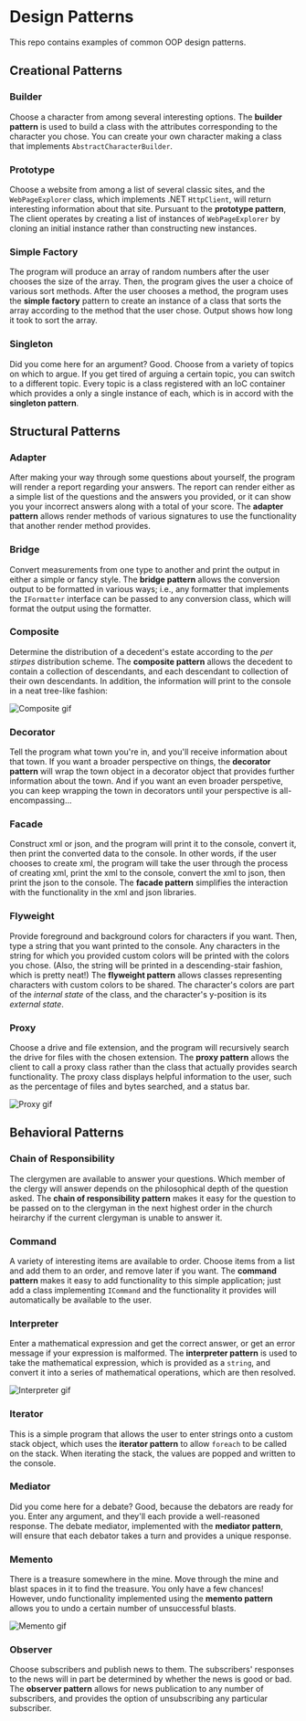 # Design Patterns
This repo contains examples of common OOP design patterns.

## Creational Patterns

### Builder

Choose a character from among several interesting options. The **builder pattern** is used to build a class with the attributes corresponding to the character you chose. You can create your own character making a class that implements `AbstractCharacterBuilder`.

### Prototype

Choose a website from among a list of several classic sites, and the `WebPageExplorer` class, which implements .NET `HttpClient`, will return interesting information about that site. Pursuant to the **prototype pattern**, The client operates by creating a list of instances of `WebPageExplorer` by cloning an initial instance rather than constructing new instances.

### Simple Factory

The program will produce an array of random numbers after the user chooses the size of the array. Then, the program gives the user a choice of various sort methods. After the user chooses a method, the program uses the **simple factory** pattern to create an instance of a class that sorts the array according to the method that the user chose. Output shows how long it took to sort the array.

### Singleton

Did you come here for an argument? Good. Choose from a variety of topics on which to argue. If you get tired of arguing a certain topic, you can switch to a different topic. Every topic is a class registered with an IoC container which provides a only a single instance of each, which is in accord with the **singleton pattern**.

## Structural Patterns

### Adapter

After making your way through some questions about yourself, the program will render a report regarding your answers. The report can render either as a simple list of the questions and the answers you provided, or it can show you your incorrect answers along with a total of your score. The **adapter pattern** allows render methods of various signatures to use the functionality that another render method provides.

### Bridge

Convert measurements from one type to another and print the output in either a simple or fancy style. The **bridge pattern** allows the conversion output to be formatted in various ways; i.e., any formatter that implements the `IFormatter` interface can be passed to any conversion class, which will format the output using the formatter.

### Composite

Determine the distribution of a decedent's estate according to the *per stirpes* distribution scheme. The **composite pattern** allows the decedent to contain a collection of descendants, and each descendant to collection of their own descendants. In addition, the information will print to the console in a neat tree-like fashion:

![Composite gif](/../screenshots/Composite_GIF_1.gif)

### Decorator

Tell the program what town you're in, and you'll receive information about that town. If you want a broader perspective on things, the **decorator pattern** will wrap the town object in a decorator object that provides further information about the town. And if you want an even broader perspetive, you can keep wrapping the town in decorators until your perspective is all-encompassing...

### Facade

Construct xml or json, and the program will print it to the console, convert it, then print the converted data to the console. In other words, if the user chooses to create xml, the program will take the user through the process of creating xml, print the xml to the console, convert the xml to json, then print the json to the console. The **facade pattern** simplifies the interaction with the functionality in the xml and json libraries.

### Flyweight

Provide foreground and background colors for characters if you want. Then, type a string that you want printed to the console. Any characters in the string for which you provided custom colors will be printed with the colors you chose. (Also, the string will be printed in a descending-stair fashion, which is pretty neat!) The **flyweight pattern** allows classes representing characters with custom colors to be shared. The character's colors are part of the *internal state* of the class, and the character's y-position is its *external state*.

### Proxy

Choose a drive and file extension, and the program will recursively search the drive for files with the chosen extension. The **proxy pattern** allows the client to call a proxy class rather than the class that actually provides search functionality. The proxy class displays helpful information to the user, such as the percentage of files and bytes searched, and a status bar.

![Proxy gif](/../screenshots/Proxy_GIF_1.gif)

## Behavioral Patterns

### Chain of Responsibility

The clergymen are available to answer your questions. Which member of the clergy will answer depends on the philosophical depth of the question asked. The **chain of responsibility pattern** makes it easy for the question to be passed on to the clergyman in the next highest order in the church heirarchy if the current clergyman is unable to answer it.

### Command

A variety of interesting items are available to order. Choose items from a list and add them to an order, and remove later if you want. The **command pattern** makes it easy to add functionality to this simple application; just add a class implementing `ICommand` and the functionality it provides will automatically be available to the user.

### Interpreter

Enter a mathematical expression and get the correct answer, or get an error message if your expression is malformed. The **interpreter pattern** is used to take the mathematical expression, which is provided as a `string`, and convert it into a series of mathematical operations, which are then resolved.

![Interpreter gif](/../screenshots/Interpreter_GIF_1.gif)

### Iterator

This is a simple program that allows the user to enter strings onto a custom stack object, which uses the **iterator pattern** to allow `foreach` to be called on the stack. When iterating the stack, the values are popped and written to the console.

### Mediator

Did you come here for a debate? Good, because the debators are ready for you. Enter any argument, and they'll each provide a well-reasoned response. The debate mediator, implemented with the **mediator pattern**, will ensure that each debator takes a turn and provides a unique response.

### Memento

There is a treasure somewhere in the mine. Move through the mine and blast spaces in it to find the treasure. You only have a few chances! However, undo functionality implemented using the **memento pattern** allows you to undo a certain number of unsuccessful blasts.

![Memento gif](/../screenshots/Memento_GIF_1.gif)

### Observer

Choose subscribers and publish news to them. The subscribers' responses to the news will in part be determined by whether the news is good or bad. The **observer pattern** allows for news publication to any number of subscribers, and provides the option of unsubscribing any particular subscriber.